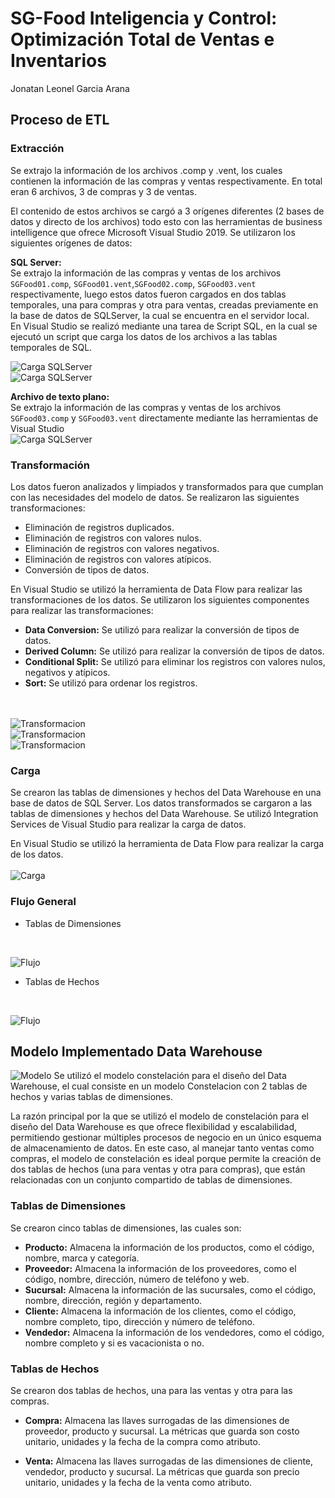 # SG-Food Inteligencia y Control: Optimización Total de Ventas e Inventarios
Jonatan Leonel Garcia Arana
 
## Proceso de ETL
### Extracción
Se extrajo la información de los archivos .comp y .vent, los cuales contienen la información de las compras y ventas respectivamente. En total eran 6 archivos, 3 de compras y 3 de ventas.

El contenido de estos archivos se cargó a 3 orígenes diferentes (2 bases de 
datos y directo de los archivos) todo esto con las herramientas de business 
intelligence que ofrece Microsoft Visual Studio 2019. Se utilizaron los siguientes orígenes de datos:


**SQL Server:**  
Se extrajo la información de las compras y ventas de los archivos `SGFood01.comp`, `SGFood01.vent`,`SGFood02.comp`, `SGFood03.vent` respectivamente, luego estos datos fueron cargados en dos tablas temporales, una para compras y otra para ventas, creadas previamente en la base de datos de SQLServer, la cual se encuentra en el servidor local. <br> En Visual Studio  se realizó mediante una tarea de Script SQL, en la cual se ejecutó un script que carga los datos de los archivos a las tablas temporales de SQL.<br>

![Carga SQLServer](./IMG/cargasql1.png)<br>
![Carga SQLServer](./IMG/cargasql2.png)<br>

**Archivo de texto plano:**  
Se extrajo la información de las compras y ventas de los archivos `SGFood03.comp` y `SGFood03.vent` directamente mediante las herramientas de Visual Studio<br>
![Carga SQLServer](./IMG/cargasql3.png)<br>
### Transformación
Los datos fueron analizados y limpiados y transformados para que cumplan con las necesidades del modelo de datos. Se realizaron las siguientes transformaciones:
- Eliminación de registros duplicados.	
- Eliminación de registros con valores nulos.
- Eliminación de registros con valores negativos.
- Eliminación de registros con valores atípicos.
- Conversión de tipos de datos.

En Visual Studio se utilizó la herramienta de Data Flow para realizar las transformaciones de los datos. Se utilizaron los siguientes componentes para realizar las transformaciones:
- **Data Conversion:** Se utilizó para realizar la conversión de tipos de datos.
- **Derived Column:** Se utilizó para realizar la conversión de tipos de datos.
- **Conditional Split:** Se utilizó para eliminar los registros con valores nulos, negativos y atípicos.
- **Sort:** Se utilizó para ordenar los registros.

<br> <br>
![Transformacion](./IMG/conversion1.png)<br>
![Transformacion](./IMG/conversion2.png)<br>
![Transformacion](./IMG/Conversion3.png)<br>


### Carga
Se crearon las tablas de dimensiones y hechos del Data Warehouse en una base de datos de SQL Server. Los datos transformados se cargaron a las tablas de dimensiones y hechos del Data Warehouse. Se utilizó Integration Services de Visual Studio para realizar la carga de datos.

En Visual Studio  se utilizó la herramienta de Data Flow para realizar la carga de los datos. 
<br> <br>
![Carga](./IMG/cargas.png)<br>

### Flujo General
- Tablas de Dimensiones
<br>

![Flujo](./IMG/dimensiones.png)
<br>
- Tablas de Hechos
<br>

![Flujo](./IMG/hechos.png)
<br>

## Modelo Implementado Data Warehouse
![Modelo](./IMG/Dw.png)
Se utilizó el modelo constelación para el diseño del Data Warehouse, el cual consiste en un modelo Constelacion con 2 tablas de hechos y varias tablas de dimensiones.

La razón principal por la que se utilizó el modelo de constelación para el diseño del Data Warehouse es que ofrece flexibilidad y escalabilidad, permitiendo gestionar múltiples procesos de negocio en un único esquema de almacenamiento de datos. En este caso, al manejar tanto ventas como compras, el modelo de constelación es ideal porque permite la creación de dos tablas de hechos (una para ventas y otra para compras), que están relacionadas con un conjunto compartido de tablas de dimensiones.



### Tablas de Dimensiones
Se crearon cinco tablas de dimensiones, las cuales son:

- **Producto:**
    Almacena la información de los productos, como el código, nombre, marca y categoría.
- **Proveedor:**
    Almacena la información de los proveedores, como el código, nombre, dirección, número de teléfono y web.
- **Sucursal:**
    Almacena la información de las sucursales, como el código, nombre, dirección, región y departamento.
- **Cliente:**
    Almacena la información de los clientes, como el código, nombre completo, tipo, dirección y número de teléfono.
- **Vendedor:**
    Almacena la información de los vendedores, como el código, nombre completo y si es vacacionista o no.


### Tablas de Hechos
Se crearon dos tablas de hechos, una para las ventas y otra para las compras.
- **Compra:**
    Almacena las llaves surrogadas de las dimensiones de proveedor, producto y sucursal. La métricas que guarda son costo unitario, unidades y la fecha de la compra como atributo.

- **Venta:**
    Almacena las llaves surrogadas de las dimensiones de cliente, vendedor, producto y sucursal. La métricas que guarda son precio unitario, unidades y la fecha de la venta como atributo.

